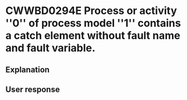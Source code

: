# CWWBD0294E Process or activity ''0'' of process model ''1'' contains a catch element without fault name and fault variable.

## Explanation

## User response